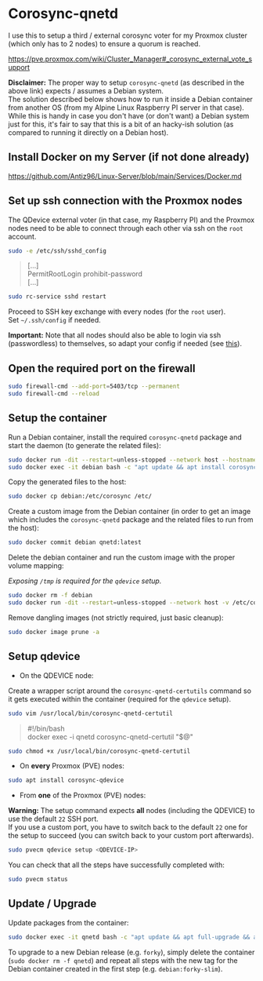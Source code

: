 # Corosync-qnetd

I use this to setup a third / external corosync voter for my Proxmox cluster (which only has to 2 nodes) to ensure a quorum is reached.

<https://pve.proxmox.com/wiki/Cluster_Manager#_corosync_external_vote_support>

**Disclaimer:** The proper way to setup `corosync-qnetd` (as described in the above link) expects / assumes a Debian system.  
The solution described below shows how to run it inside a Debian container from another OS (from my Alpine Linux Raspberry PI server in that case). While this is handy in case you don't have (or don't want) a Debian system just for this, it's fair to say that this is a bit of an hacky-ish solution (as compared to running it directly on a Debian host).

## Install Docker on my Server (if not done already)

<https://github.com/Antiz96/Linux-Server/blob/main/Services/Docker.md>

## Set up ssh connection with the Proxmox nodes

The QDevice external voter (in that case, my Raspberry PI) and the Proxmox nodes need to be able to connect through each other via ssh on the `root` account.

```bash
sudo -e /etc/ssh/sshd_config
```

> [...]  
> PermitRootLogin prohibit-password  
> [...]

```bash
sudo rc-service sshd restart
```

Proceed to SSH key exchange with every nodes (for the `root` user).  
Set `~/.ssh/config` if needed.

**Important:** Note that all nodes should also be able to login via ssh (passwordless) to themselves, so adapt your config if needed (see [this](https://forum.proxmox.com/threads/qdevice-is-not-voting.84976/#post-527855)).

## Open the required port on the firewall

```bash
sudo firewall-cmd --add-port=5403/tcp --permanent
sudo firewall-cmd --reload
```

## Setup the container

Run a Debian container, install the required `corosync-qnetd` package and start the daemon (to generate the related files):

```bash
sudo docker run -dit --restart=unless-stopped --network host --hostname debian --name debian debian:trixie-slim bash
sudo docker exec -it debian bash -c "apt update && apt install corosync-qnetd && corosync-qnetd -fd" # Press `ctrl + c` once fully started
```

Copy the generated files to the host:

```bash
sudo docker cp debian:/etc/corosync /etc/
```

Create a custom image from the Debian container (in order to get an image which includes the `corosync-qnetd` package and the related files to run from the host):

```bash
sudo docker commit debian qnetd:latest
```

Delete the debian container and run the custom image with the proper volume mapping:

*Exposing `/tmp` is required for the `qdevice` setup.*

```bash
sudo docker rm -f debian
sudo docker run -dit --restart=unless-stopped --network host -v /etc/corosync:/etc/corosync -v /tmp:/tmp --hostname qnetd --name qnetd qnetd corosync-qnetd -fd
```

Remove dangling images (not strictly required, just basic cleanup):

```bash
sudo docker image prune -a
```

## Setup qdevice

- On the QDEVICE node:

Create a wrapper script around the `corosync-qnetd-certutils` command so it gets executed within the container (required for the `qdevice` setup).

```bash
sudo vim /usr/local/bin/corosync-qnetd-certutil
```

> #!/bin/bash  
> docker exec -i qnetd corosync-qnetd-certutil "$@"

```bash
sudo chmod +x /usr/local/bin/corosync-qnetd-certutil
```

- On **every** Proxmox (PVE) nodes:

```bash
sudo apt install corosync-qdevice
```

- From **one** of the Proxmox (PVE) nodes:

**Warning:** The setup command expects **all** nodes (including the QDEVICE) to use the default `22` SSH port.  
If you use a custom port, you have to switch back to the default `22` one for the setup to succeed (you can switch back to your custom port afterwards).

```bash
sudo pvecm qdevice setup <QDEVICE-IP>
```

You can check that all the steps have successfully completed with:

```bash
sudo pvecm status
```

## Update / Upgrade

Update packages from the container:

```bash
sudo docker exec -it qnetd bash -c "apt update && apt full-upgrade && apt autoremove"
```

To upgrade to a new Debian release (e.g. `forky`), simply delete the container (`sudo docker rm -f qnetd`) and repeat all steps with the new tag for the Debian container created in the first step (e.g. `debian:forky-slim`).
